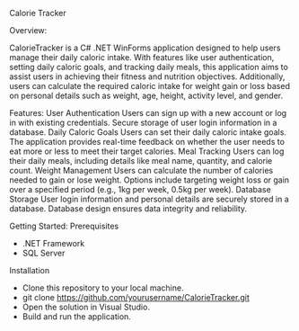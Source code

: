 Calorie Tracker


Overview:

CalorieTracker is a C# .NET WinForms application designed to help users manage their daily caloric intake. With features like user authentication, setting daily caloric goals, and tracking daily meals, this application aims to assist users in achieving their fitness and nutrition objectives. Additionally, users can calculate the required caloric intake for weight gain or loss based on personal details such as weight, age, height, activity level, and gender.


Features:
    User Authentication
        Users can sign up with a new account or log in with existing credentials.
        Secure storage of user login information in a database.
    Daily Caloric Goals
        Users can set their daily caloric intake goals.
        The application provides real-time feedback on whether the user needs to eat more or less to meet their target calories.
    Meal Tracking
        Users can log their daily meals, including details like meal name, quantity, and calorie count.
    Weight Management
        Users can calculate the number of calories needed to gain or lose weight.
        Options include targeting weight loss or gain over a specified period (e.g., 1kg per week, 0.5kg per week).
    Database Storage
        User login information and personal details are securely stored in a database.
        Database design ensures data integrity and reliability.
		
		
Getting Started:
Prerequisites
- .NET Framework
- SQL Server

Installation
- Clone this repository to your local machine.
- git clone https://github.com/yourusername/CalorieTracker.git
- Open the solution in Visual Studio.
- Build and run the application.
